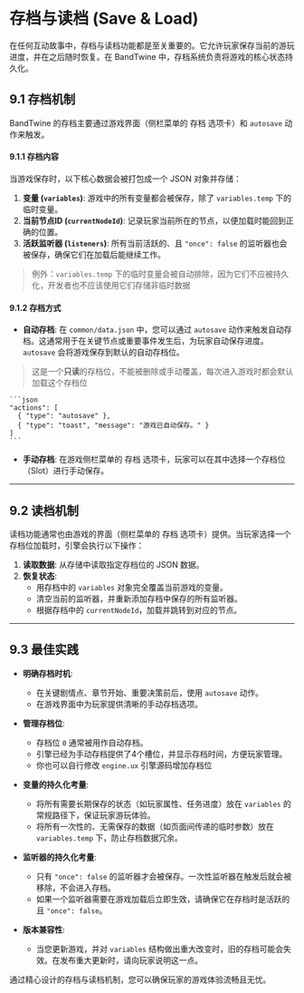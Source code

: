 # 存档与读档 (Save & Load)

在任何互动故事中，存档与读档功能都是至关重要的。它允许玩家保存当前的游玩进度，并在之后随时恢复。在 BandTwine 中，存档系统负责将游戏的核心状态持久化。

## 9.1 存档机制

BandTwine 的存档主要通过游戏界面（侧栏菜单的 存档 选项卡）和 `autosave` 动作来触发。

#### 9.1.1 存档内容

当游戏保存时，以下核心数据会被打包成一个 JSON 对象并存储：

1.  **变量 (`variables`)**: 游戏中的所有变量都会被保存，除了 `variables.temp` 下的临时变量。
2.  **当前节点ID (`currentNodeId`)**: 记录玩家当前所在的节点，以便加载时能回到正确的位置。
3.  **活跃监听器 (`listeners`)**: 所有当前活跃的、且 `"once": false` 的监听器也会被保存，确保它们在加载后能继续工作。
>例外：`variables.temp` 下的临时变量会被自动排除，因为它们不应被持久化，开发者也不应该使用它们存储非临时数据

#### 9.1.2 存档方式

*   **自动存档**: 在 `common/data.json` 中，您可以通过 `autosave` 动作来触发自动存档。这通常用于在关键节点或重要事件发生后，为玩家自动保存进度。`autosave` 会将游戏保存到默认的自动存档位。
>这是一个**只读**的存档位，不能被删除或手动覆盖，每次进入游戏时都会默认加载这个存档位

    ```json
    "actions": [
      { "type": "autosave" },
      { "type": "toast", "message": "游戏已自动保存。" }
    ]
    ```

*   **手动存档**: 在游戏侧栏菜单的 存档 选项卡，玩家可以在其中选择一个存档位（Slot）进行手动保存。
---

## 9.2 读档机制

读档功能通常也由游戏的界面（侧栏菜单的 存档 选项卡）提供。当玩家选择一个存档位加载时，引擎会执行以下操作：

1.  **读取数据**: 从存储中读取指定存档位的 JSON 数据。
2.  **恢复状态**:
    *   用存档中的 `variables` 对象完全覆盖当前游戏的变量。
    *   清空当前的监听器，并重新添加存档中保存的所有监听器。
    *   根据存档中的 `currentNodeId`，加载并跳转到对应的节点。

---

## 9.3 最佳实践

*   **明确存档时机**:
    *   在关键剧情点、章节开始、重要决策前后，使用 `autosave` 动作。
    *   在游戏界面中为玩家提供清晰的手动存档选项。

*   **管理存档位**:
    *   存档位 `0` 通常被用作自动存档。
    *   引擎已经为手动存档提供了4个槽位，并显示存档时间，方便玩家管理。
    *   你也可以自行修改 `engine.ux` 引擎源码增加存档位

*   **变量的持久化考量**:
    *   将所有需要长期保存的状态（如玩家属性、任务进度）放在 `variables` 的常规路径下，保证玩家游玩体验。
    *   将所有一次性的、无需保存的数据（如页面间传递的临时参数）放在 `variables.temp` 下，防止存档数据冗余。

*   **监听器的持久化考量**:
    *   只有 `"once": false` 的监听器才会被保存。一次性监听器在触发后就会被移除，不会进入存档。
    *   如果一个监听器需要在游戏加载后立即生效，请确保它在存档时是活跃的且 `"once": false`。

*   **版本兼容性**:
    *   当您更新游戏，并对 `variables` 结构做出重大改变时，旧的存档可能会失效。在发布重大更新时，请向玩家说明这一点。

通过精心设计的存档与读档机制，您可以确保玩家的游戏体验流畅且无忧。
